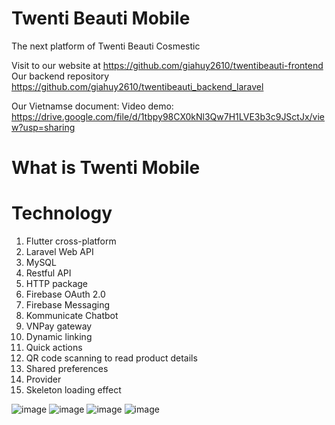 # Twenti Beauti Mobile
The next platform of Twenti Beauti Cosmestic

Visit to our website at https://github.com/giahuy2610/twentibeauti-frontend
Our backend repository https://github.com/giahuy2610/twentibeauti_backend_laravel

Our Vietnamse document: 
Video demo: https://drive.google.com/file/d/1tbpy98CX0kNl3Qw7H1LVE3b3c9JSctJx/view?usp=sharing

# What is Twenti Mobile

# Technology
1. Flutter cross-platform
2. Laravel Web API
3. MySQL
4. Restful API
5. HTTP package
6. Firebase OAuth 2.0
7. Firebase Messaging
8. Kommunicate Chatbot
9. VNPay gateway
10. Dynamic linking
11. Quick actions
12. QR code scanning to read product details
13. Shared preferences
14. Provider 
15. Skeleton loading effect

![image](https://github.com/giahuy2610/twenti_mobile/assets/87313146/9295385f-f3b6-4924-acae-8875de60567e)
![image](https://github.com/giahuy2610/twenti_mobile/assets/87313146/68c22af7-c88c-4c15-97e5-5b60bba651ae)
![image](https://github.com/giahuy2610/twenti_mobile/assets/87313146/f11c0287-94e6-4596-a48d-0f3e4ddcec79)
![image](https://github.com/giahuy2610/twenti_mobile/assets/87313146/bf3f862e-cf42-48ec-bd07-322cb5131a11)

